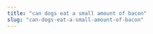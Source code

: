 ```yaml
---
title: "can dogs eat a small amount of bacon"
slug: "can-dogs-eat-a-small-amount-of-bacon"
---
```


